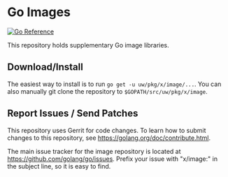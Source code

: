 # Go Images

[![Go Reference](https://pkg.go.dev/badge/uw/pkg/x/image.svg)](https://pkg.go.dev/uw/pkg/x/image)

This repository holds supplementary Go image libraries.

## Download/Install

The easiest way to install is to run `go get -u uw/pkg/x/image/...`. You can
also manually git clone the repository to `$GOPATH/src/uw/pkg/x/image`.

## Report Issues / Send Patches

This repository uses Gerrit for code changes. To learn how to submit changes to
this repository, see https://golang.org/doc/contribute.html.

The main issue tracker for the image repository is located at
https://github.com/golang/go/issues. Prefix your issue with "x/image:" in the
subject line, so it is easy to find.
